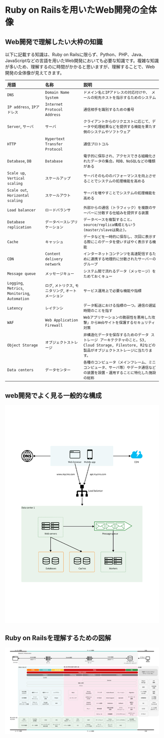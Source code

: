 # Ruby on Railsを用いたWeb開発の全体像

<!-- - [Webサーバとアプリケーションサーバの理解](day-0/web-and-application-server.md)
- [MVC+MR(ミドルウェア、ルーティング)基礎](day-0/mvc-architecture-and-routing.md)
- [フォルダ/ファイルの関係性](day-0/folders-and-files.md)
- [データベース管理とマイグレーション](day-0/databse-management-and-migration.md) -->

## Web開発で理解したい大枠の知識

以下に記載する知識は、Ruby on Railsに限らず、Python、PHP、Java、JavaScriptなどの言語を用いたWeb開発においても必要な知識です。複雑な知識が多いため、理解するのに時間がかかると思いますが、理解することで、Web開発の全体像が見えてきます。

|  用語  |  名称  |  説明  |
|:---------|:---------|:---------|
|  `DNS`  |  `Domain Name System`  |  `ドメイン名とIPアドレスの対応付けや、 メールの宛先ホストを指示するためのシステム`  |
|  `IP address`, `IPアドレス`  |  `Internet Protocol Address`  |  `通信相手を識別するための番号`  |
|  `Server`, `サーバ`  |  `サーバ`  |  `クライアントからのリクエストに応じて、データや処理結果などを提供する機能を果たす側のシステムやソフトウェア`  |
|  `HTTP`  |  `Hypertext Transfer Protocol`  |  `通信プロトコル`  |
|  `Database`, `DB`  |  `Database`  |  `電子的に保存され、アクセスできる組織化されたデータの集合。RDB、NoSQLなどの種類がある`  |
|  `Scale up`, `Vertical scaling` |  `スケールアップ`  |  `サーバそのもののパフォーマンスを向上させることでシステムの処理機能を高める`  |
|  `Scale out`, `Horizontal scaling` |  `スケールアウト`  |  `サーバを増やすことでシステムの処理機能を高める`  |
|  `Load balancer` |  `ロードバランサ`  |  `外部からの通信（トラフィック）を複数のサーバーに分散する仕組みを提供する装置`  |
|  `Database replication` |  `データベースレプリケーション`  |  `データベースを複製すること。source/replica構成ともいう(master/slaveは廃止)。`  |
|  `Cache` |  `キャッシュ`  |  `データなどを一時的に保存し、次回に表示する際にこのデータを使いすばやく表示する機能`  |
|  `CDN` |  `Content delivery network`  |  `インターネットコンテンツを高速配信するために連携する地理的に分散されたサーバーのグループ`  |
|  `Message queue` |  `メッセージキュー`  |  `システム間で流れるデータ（メッセージ）をためておくキュー`  |
|  `Logging`, `Metrics`, `Monitoring`, `Automation` |  `ログ`, `メトリクス`, `モニタリング`, `オートメーション`  |  `サービス運用上で必要な機能や指標`  |
|  `Latency` |  `レイテンシ`  |  `データ転送における指標の一つ。通信の遅延時間のことを指す`  |
|  `WAF` |  `Web Application Firewall`  |  `Webアプリケーションの脆弱性を悪用した攻撃」からWebサイトを保護するセキュリティ対策`  |
|  `Object Storage` |  `オブジェクトストレージ`  |  `非構造化データを保存するためのデータ ストレージ アーキテクチャのこと。S3, Cloud Storage, Filestore, R2などの製品がオブジェクトストレージに当たります。`  |
|  `Data centers` |  `データセンター`  |  `各種のコンピュータ（メインフレーム、ミニコンピュータ、サーバ等）やデータ通信などの装置を設置・運用することに特化した施設の総称`  |

## web開発でよく見る一般的な構成

![img](../day-0/rails/web-overview.jpg)

## Ruby on Railsを理解するための図解

![img](../day-0/rails/rails-overview.jpg)

